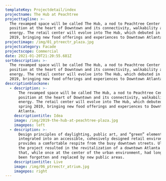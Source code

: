 ```yaml
---
templateKey: Projectdetail/index
projectname: The Hub at Peachtree
projecttagline: >-
  The revamped space will be called The Hub, a nod to Peachtree Center's
  position at the heart of Downtown and its connectivity, walkability and
  energy. The retail center will evolve into The Hub, which debuted in spring
  2019, bringing new food offerings and experiences to Downtown Atlanta.
projectimage: /img/01_ptreectr_plaza.jpg
projectcategory: Facade
projectscope: Commercial
date: 2021-01-20T21:20:55.681Z
sortdescription: >-
  The revamped space will be called The Hub, a nod to Peachtree Center's
  position at the heart of Downtown and its connectivity, walkability and
  energy. The retail center will evolve into The Hub, which debuted in spring
  2019, bringing new food offerings and experiences to Downtown Atlanta.
descriptionblockone:
  - description: >-
      The revamped space will be called The Hub, a nod to Peachtree Center's
      position at the heart of Downtown and its connectivity, walkability and
      energy. The retail center will evolve into The Hub, which debuted in
      spring 2019, bringing new food offerings and experiences to Downtown
      Atlanta.
    descriptiontitle: Idea
    image: /img/2019-the-hub-at-peachtree-plaza.jpg
    imagepos: left
  - description: >-
      Design principles of daylighting, public art, and “green” elements were
      integrated into an accessible, cohesively designed retail environment that
      provides a comfortable respite from the busy downtown streets. Ultimately,
      the project resulted in the revitalization of a downtown Atlanta landmark
      that, while once at the center of the urban environment, had long since
      been forgotten and replaced by new public areas.
    descriptiontitle: Live
    image: /img/06_ptreectr_atrium.jpg
    imagepos: right
---
```


